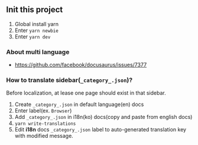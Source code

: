 ## Init this project

1. Global install yarn
2. Enter `yarn newbie`
3. Enter `yarn dev`

### About multi language

- https://github.com/facebook/docusaurus/issues/7377

### How to translate sidebar(`_category_.json`)?

Before localization, at lease one page should exist in that sidebar.

1. Create `_category_.json` in default language(en) docs
2. Enter label(ex. `Browser`)
3. Add `_category_.json` in i18n(ko) docs(copy and paste from english docs)
4. `yarn write-translations`
5. Edit **i18n** docs `_category_.json` label to auto-generated translation key with modified message.
